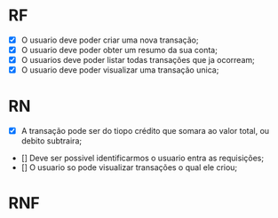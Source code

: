 # RF

- [x] O usuario deve poder criar uma nova transação;
- [x] O usuario deve poder obter um resumo da sua conta;
- [x] O usuarios deve poder listar todas transações que ja ocorream;
- [x] O usuario deve poder visualizar uma transação unica;

# RN

- [x] A transação pode ser do tiopo crédito que somara ao valor total, ou debito subtraira;
- [] Deve ser possivel identificarmos o usuario entra as requisições;
- [] O usuario so pode visualizar transações o qual ele criou;

# RNF
